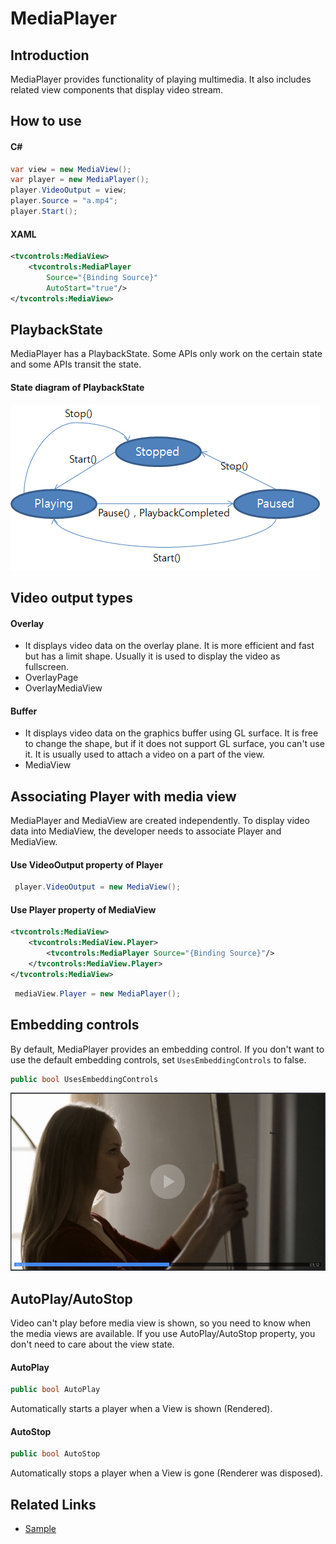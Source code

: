 # MediaPlayer
## Introduction
MediaPlayer provides functionality of playing multimedia. It also includes related view components that display video stream.

## How to use
#### C#
``` c#
var view = new MediaView();
var player = new MediaPlayer();
player.VideoOutput = view;
player.Source = "a.mp4";
player.Start();
```
#### XAML
``` xml
<tvcontrols:MediaView>
    <tvcontrols:MediaPlayer
        Source="{Binding Source}"
        AutoStart="true"/>
</tvcontrols:MediaView>
```

## PlaybackState
 MediaPlayer has a PlaybackState. Some APIs only work on the certain state and some APIs transit the state.
#### State diagram of PlaybackState
![state diagram](resources/mediaplayer_state_diagram.png)


## Video output types
#### Overlay
 * It displays video data on the overlay plane. It is more efficient and fast but has a limit shape. Usually it is used to display the video as fullscreen.
 * OverlayPage
 * OverlayMediaView

#### Buffer
 * It displays video data on the graphics buffer using GL surface. It is free to change the shape, but if it does not support GL surface, you can't use it. It is usually used to attach a video on a part of the view.
 * MediaView


## Associating Player with media view
 MediaPlayer and MediaView are created independently. To display video data into MediaView, the developer needs to associate Player and MediaView.

#### Use VideoOutput property of Player
``` c#
 player.VideoOutput = new MediaView();
```

#### Use Player property of MediaView
``` xml
<tvcontrols:MediaView>
    <tvcontrols:MediaView.Player>
        <tvcontrols:MediaPlayer Source="{Binding Source}"/>
    </tvcontrols:MediaView.Player>
</tvcontrols:MediaView>
```
``` c#
 mediaView.Player = new MediaPlayer();
```


## Embedding controls
 By default, MediaPlayer provides an embedding control. If you don't want to use the default embedding controls, set `UsesEmbeddingControls` to false.
``` c#
public bool UsesEmbeddingControls
```
![controls](resources/mediaplayer_controls.png)


## AutoPlay/AutoStop
Video can't play before media view is shown, so you need to know when the media views are available. If you use AutoPlay/AutoStop property, you don't need to care about the view state.
#### AutoPlay
``` c#
public bool AutoPlay
```
 Automatically starts a player when a View is shown (Rendered).
#### AutoStop
``` c#
public bool AutoStop
```
Automatically stops a player when a View is gone (Renderer was disposed).

## Related Links
 * [Sample](https://github.com/Samsung/Tizen.TV.UIControls/tree/master/sample/Sample/MediaPlayer)